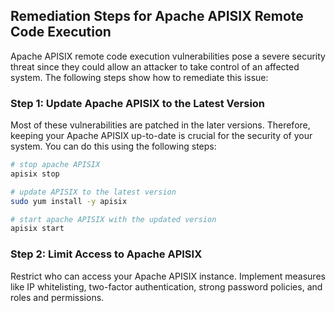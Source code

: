 

## Remediation Steps for Apache APISIX Remote Code Execution

Apache APISIX remote code execution vulnerabilities pose a severe security threat since they could allow an attacker to take control of an affected system. The following steps show how to remediate this issue:

### Step 1: Update Apache APISIX to the Latest Version

Most of these vulnerabilities are patched in the later versions. Therefore, keeping your Apache APISIX up-to-date is crucial for the security of your system. You can do this using the following steps:

```bash
# stop apache APISIX
apisix stop

# update APISIX to the latest version
sudo yum install -y apisix

# start apache APISIX with the updated version
apisix start
```

### Step 2: Limit Access to Apache APISIX 

Restrict who can access your Apache APISIX instance. Implement measures like IP whitelisting, two-factor authentication, strong password policies, and roles and permissions. 
